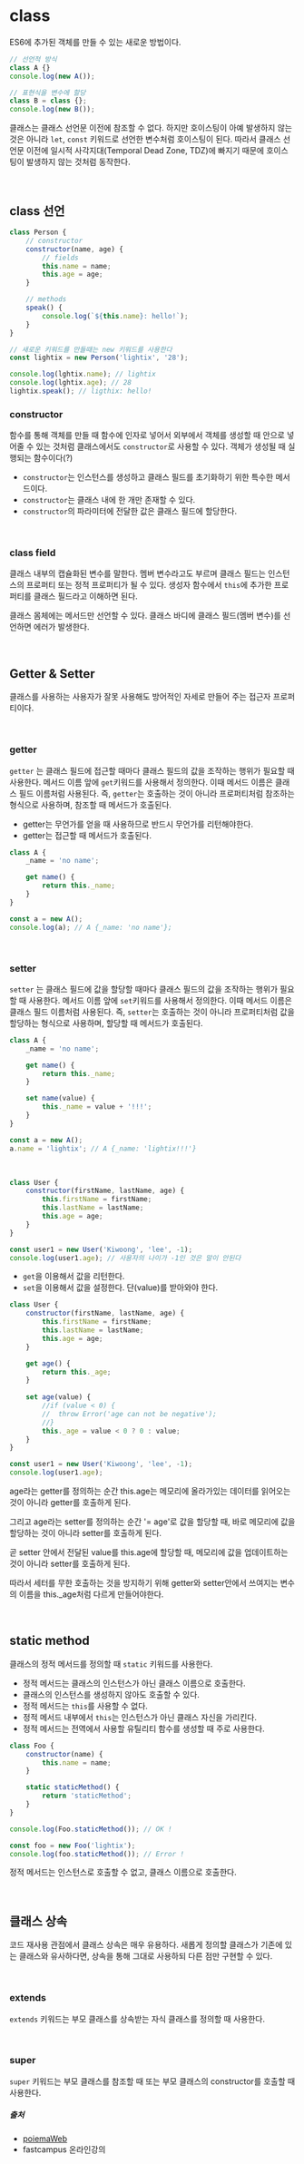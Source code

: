 # class
ES6에 추가된 객체를 만들 수 있는 새로운 방법이다.

```jsx
// 선언적 방식
class A {}
console.log(new A());

// 표현식을 변수에 할당
class B = class {};
console.log(new B());
```
클래스는 클래스 선언문 이전에 참조할 수 없다. 하지만 호이스팅이 아예 발생하지 않는 것은 아니라 `let`, `const` 키워드로 선언한 변수처럼 호이스팅이 된다. 따라서 클래스 선언문 이전에 일시적 사각지대(Temporal Dead Zone, TDZ)에 빠지기 때문에 호이스팅이 발생하지 않는 것처럼 동작한다.

<br />

## class 선언
```jsx
class Person {
	// constructor
	constructor(name, age) {
		// fields
		this.name = name;
		this.age = age;
	}

	// methods
	speak() {
		console.log(`${this.name}: hello!`);
	}
}

// 새로운 키워드를 만들때는 new 키워드를 사용한다
const lightix = new Person('lightix', '28');

console.log(lghtix.name); // lightix
console.log(lghtix.age); // 28
lightix.speak(); // ligthix: hello!
```

### constructor
함수를 통해 객체를 만들 때 함수에 인자로 넣어서 외부에서 객체를 생성할 때 안으로 넣어줄 수 있는 것처럼 클래스에서도 `constructor`로 사용할 수 있다. 객체가 생성될 때 실행되는 함수이다(?)

- `constructor`는 인스턴스를 생성하고 클래스 필드를 초기화하기 위한 특수한 메서드이다.
- `constructor`는 클래스 내에 한 개만 존재할 수 있다.
- `constructor`의 파라미터에 전달한 값은 클래스 필드에 할당한다.

<br />

### class field
클래스 내부의 캡슐화된 변수를 말한다. 멤버 변수라고도 부르며 클래스 필드는 인스턴스의 프로퍼티 또는 정적 프로퍼티가 될 수 있다. 생성자 함수에서 `this`에 추가한 프로퍼티를 클래스 필드라고 이해하면 된다.

클래스 몸체에는 메서드만 선언할 수 있다. 클래스 바디에 클래스 필드(멤버 변수)를 선언하면 에러가 발생한다.

<br />

## Getter & Setter
클래스를 사용하는 사용자가 잘못 사용해도 방어적인 자세로 만들어 주는 접근자 프로퍼티이다.

<br />

### getter
`getter` 는 클래스 필드에 접근할 때마다 클래스 필드의 값을 조작하는 행위가 필요할 때 사용한다. 메서드 이름 앞에 `get`키워드를 사용해서 정의한다. 이때 메서드 이름은 클래스 필드 이름처럼 사용된다. 즉, `getter`는 호출하는 것이 아니라 프로퍼티처럼 참조하는 형식으로 사용하며, 참조할 때 메서드가 호출된다.

- getter는 무언가를 얻을 때 사용하므로 반드시 무언가를 리턴해야한다.
- getter는 접근할 때 메서드가 호출된다.

```jsx
class A {
	_name = 'no name';

	get name() {
		return this._name;
	}
}

const a = new A();
console.log(a); // A {_name: 'no name'};
```

<br />

### setter
`setter` 는 클래스 필드에 값을 할당할 때마다 클래스 필드의 값을 조작하는 행위가 필요할 때 사용한다. 메서드 이름 앞에 `set`키워드를 사용해서 정의한다. 이때 메서드 이름은 클래스 필드 이름처럼 사용된다. 즉, `setter`는 호출하는 것이 아니라 프로퍼티처럼 값을 할당하는 형식으로 사용하며, 할당할 때 메서드가 호출된다.

```jsx
class A {
	_name = 'no name';

	get name() {
		return this._name;
	}

	set name(value) {
		this._name = value + '!!!';
	}
}

const a = new A();
a.name = 'lightix'; // A {_name: 'lightix!!!'}
```

<br />

```jsx
class User {
	constructor(firstName, lastName, age) {
		this.firstName = firstName;
		this.lastName = lastName;
		this.age = age;
	}
}

const user1 = new User('Kiwoong', 'lee', -1);
console.log(user1.age); // 사용자의 나이가 -1인 것은 말이 안된다
```

- `get`을 이용해서 값을 리턴한다.
- `set`을 이용해서 값을 설정한다. 단(value)를 받아와야 한다.

```jsx
class User {
	constructor(firstName, lastName, age) {
		this.firstName = firstName;
		this.lastName = lastName;
		this.age = age;
	}

	get age() {
		return this._age;
	}
	
	set age(value) {
		//if (value < 0) {
		//	throw Error('age can not be negative');
		//}
		this._age = value < 0 ? 0 : value;
	}
}

const user1 = new User('Kiwoong', 'lee', -1);
console.log(user1.age);
```
age라는 getter를 정의하는 순간 this.age는 메모리에 올라가있는 데이터를 읽어오는 것이 아니라 getter를 호출하게 된다.

그리고 age라는 setter를 정의하는 순간 '= age'로 값을 할당할 때, 바로 메모리에 값을 할당하는 것이 아니라 setter를 호출하게 된다.

곧 setter 안에서 전달된 value를 this.age에 할당할 때, 메모리에 값을 업데이트하는 것이 아니라 setter를 호출하게 된다. 

따라서 세터를 무한 호출하는 것을 방지하기 위해 getter와 setter안에서 쓰여지는 변수의 이름을 this._age처럼 다르게 만들어야한다.

<br />

## static method
클래스의 정적 메서드를 정의할 때 `static` 키워드를 사용한다. 
- 정적 메서드는 클래스의 인스턴스가 아닌 클래스 이름으로 호출한다.
- 클래스의 인스턴스를 생성하지 않아도 호출할 수 있다.
- 정적 메서드는 `this`를 사용할 수 없다.
- 정적 메서드 내부에서 `this`는 인스턴스가 아닌 클래스 자신을 가리킨다.
- 정적 메서드는 전역에서 사용할 유틸리티 함수를 생성할 때 주로 사용한다.
```jsx
class Foo {
	constructor(name) {
		this.name = name;
	}

	static staticMethod() {
		return 'staticMethod';
	}
}

console.log(Foo.staticMethod()); // OK !

const foo = new Foo('lightix');
console.log(foo.staticMethod()); // Error !
```
정적 메서드는 인스턴스로 호출할 수 없고, 클래스 이름으로 호출한다.

<br />

## 클래스 상속
코드 재사용 관점에서 클래스 상속은 매우 유용하다. 새롭게 정의할 클래스가 기존에 있는 클래스와 유사하다면, 상속을 통해 그대로 사용하되 다른 점만 구현할 수 있다.

<br />

### extends 
`extends` 키워드는 부모 클래스를 상속받는 자식 클래스를 정의할 때 사용한다.

<br />

### super
`super` 키워드는 부모 클래스를 참조할 때 또는 부모 클래스의 constructor를 호출할 때 사용한다.



##### 출처
- [poiemaWeb](https://poiemaweb.com/es6-class)
- fastcampus 온라인강의